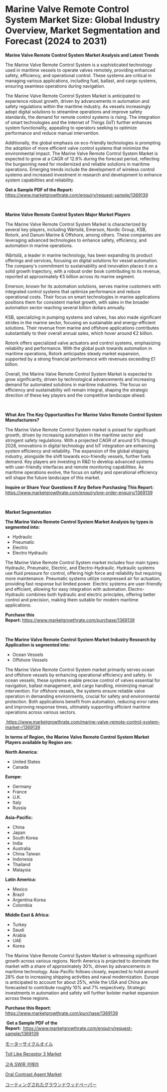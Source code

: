 <p><h1>Marine Valve Remote Control System Market Size: Global Industry Overview, Market Segmentation and Forecast (2024 to 2031)</h1></p><p><strong>Marine Valve Remote Control System Market Analysis and Latest Trends</strong></p>
<p><p>The Marine Valve Remote Control System is a sophisticated technology used in maritime vessels to operate valves remotely, providing enhanced safety, efficiency, and operational control. These systems are critical in managing various applications, including fuel, ballast, and cargo systems, ensuring seamless operations during navigation.</p><p>The Marine Valve Remote Control System Market is anticipated to experience robust growth, driven by advancements in automation and safety regulations within the maritime industry. As vessels increasingly adopt digital solutions to streamline operations and improve safety standards, the demand for remote control systems is rising. The integration of smart technologies and the Internet of Things (IoT) further enhances system functionality, appealing to operators seeking to optimize performance and reduce manual intervention.</p><p>Additionally, the global emphasis on eco-friendly technologies is prompting the adoption of more efficient valve control systems that minimize the environmental impact. The Marine Valve Remote Control System Market is expected to grow at a CAGR of 12.6% during the forecast period, reflecting the burgeoning need for modernized and reliable solutions in maritime operations. Emerging trends include the development of wireless control systems and increased investment in research and development to enhance system capabilities and reliability.</p></p>
<p><strong>Get a Sample PDF of the Report:&nbsp;</strong> <a href="https://www.marketgrowthrate.com/enquiry/request-sample/1369139">https://www.marketgrowthrate.com/enquiry/request-sample/1369139</a></p>
<p>&nbsp;</p>
<p><strong>Marine Valve Remote Control System Major Market Players</strong></p>
<p><p>The Marine Valve Remote Control System Market is characterized by several key players, including Wärtsilä, Emerson, Nordic Group, KSB, Rotork, and Danuni Marine & Offshore, among others. These companies are leveraging advanced technologies to enhance safety, efficiency, and automation in marine operations.</p><p>Wärtsilä, a leader in marine technology, has been expanding its product offerings and services, focusing on digital solutions for vessel automation. The company's commitment to sustainability and innovation places it on a solid growth trajectory, with a robust order book contributing to its revenue, reported at approximately €5 billion across its marine segment.</p><p>Emerson, known for its automation solutions, serves marine customers with integrated control systems that optimize performance and reduce operational costs. Their focus on smart technologies in marine applications positions them for consistent market growth, with sales in the broader automation sector reaching several billion dollars annually.</p><p>KSB, specializing in pumping systems and valves, has also made significant strides in the marine sector, focusing on sustainable and energy-efficient solutions. Their revenue from marine and offshore applications contributes substantially to their overall annual sales, which hover around €2 billion.</p><p>Rotork offers specialized valve actuators and control systems, emphasizing reliability and performance. With the global push towards automation in maritime operations, Rotork anticipates steady market expansion, supported by a strong financial performance with revenues exceeding £1 billion.</p><p>Overall, the Marine Valve Remote Control System Market is expected to grow significantly, driven by technological advancements and increasing demand for automated solutions in maritime industries. The focus on efficiency and sustainability will remain integral, shaping the strategic direction of these key players and the competitive landscape ahead.</p></p>
<p>&nbsp;</p>
<p><strong>What Are The Key Opportunities For Marine Valve Remote Control System Manufacturers?</strong></p>
<p><p>The Marine Valve Remote Control System market is poised for significant growth, driven by increasing automation in the maritime sector and stringent safety regulations. With a projected CAGR of around 5% through 2028, innovations in digital technology and IoT integration are enhancing system efficiency and reliability. The expansion of the global shipping industry, alongside the shift towards eco-friendly vessels, further fuels demand. Key players are investing in R&D to develop advanced systems with user-friendly interfaces and remote monitoring capabilities. As maritime operations evolve, the focus on safety and operational efficiency will shape the future landscape of this market.</p></p>
<p><strong>Inquire or Share Your Questions If Any Before Purchasing This Report:</strong> <a href="https://www.marketgrowthrate.com/enquiry/pre-order-enquiry/1369139">https://www.marketgrowthrate.com/enquiry/pre-order-enquiry/1369139</a></p>
<p>&nbsp;</p>
<p><strong>Market Segmentation</strong></p>
<p><strong>The Marine Valve Remote Control System Market Analysis by types is segmented into:</strong></p>
<p><ul><li>Hydraulic</li><li>Pneumatic</li><li>Electric</li><li>Electro Hydraulic</li></ul></p>
<p><p>The Marine Valve Remote Control System market includes four main types: Hydraulic, Pneumatic, Electric, and Electro-Hydraulic. Hydraulic systems use fluid pressure for control, offering high force and reliability but requiring more maintenance. Pneumatic systems utilize compressed air for actuation, providing fast response but limited power. Electric systems are user-friendly and efficient, allowing for easy integration with automation. Electro-Hydraulic combines both hydraulic and electric principles, offering better control and precision, making them suitable for modern maritime applications.</p></p>
<p><strong>Purchase this Report:&nbsp;</strong><a href="https://www.marketgrowthrate.com/purchase/1369139">https://www.marketgrowthrate.com/purchase/1369139</a></p>
<p>&nbsp;</p>
<p><strong>The Marine Valve Remote Control System Market Industry Research by Application is segmented into:</strong></p>
<p><ul><li>Ocean Vessels</li><li>Offshore Vessels</li></ul></p>
<p><p>The Marine Valve Remote Control System market primarily serves ocean and offshore vessels by enhancing operational efficiency and safety. In ocean vessels, these systems enable precise control of valves essential for navigation, ballast management, and cargo handling, minimizing manual intervention. For offshore vessels, the systems ensure reliable valve operation in demanding environments, crucial for safety and environmental protection. Both applications benefit from automation, reducing error rates and improving response times, ultimately supporting efficient maritime operations across various sectors.</p></p>
<p><a href="https://www.marketgrowthrate.com/marine-valve-remote-control-system-market-r1369139">&nbsp;https://www.marketgrowthrate.com/marine-valve-remote-control-system-market-r1369139</a></p>
<p><strong>In terms of Region, the Marine Valve Remote Control System Market Players available by Region are:</strong></p>
<p>
    <p> <strong> North America: </strong>
        <ul>
            <li>United States</li>
            <li>Canada</li>
        </ul>
        </p> 
    <p> <strong> Europe: </strong>
        <ul>
            <li>Germany</li>
            <li>France</li>
            <li>U.K.</li>
            <li>Italy</li>
            <li>Russia</li>
        </ul>
        </p> 
    <p> <strong> Asia-Pacific: </strong>
        <ul>
            <li>China</li>
            <li>Japan</li>
            <li>South Korea</li>
            <li>India</li>
            <li>Australia</li>
            <li>China Taiwan</li>
            <li>Indonesia</li>
            <li>Thailand</li>
            <li>Malaysia</li>
        </ul>
        </p> 
    <p> <strong> Latin America: </strong>
        <ul>
            <li>Mexico</li>
            <li>Brazil</li>
            <li>Argentina Korea</li>
            <li>Colombia</li>
        </ul>
        </p> 
    <p> <strong> Middle East & Africa: </strong>
        <ul>
            <li>Turkey</li>
            <li>Saudi</li>
            <li>Arabia</li>
            <li>UAE</li>
            <li>Korea</li>
        </ul>
    </p>
    </p>
<p><p>The Marine Valve Remote Control System Market is witnessing significant growth across various regions. North America is projected to dominate the market with a share of approximately 30%, driven by advancements in maritime technology. Asia-Pacific follows closely, expected to hold around 28% due to increasing shipping activities and naval modernization. Europe is anticipated to account for about 25%, while the USA and China are forecasted to contribute roughly 10% and 7% respectively. Strategic investments in automation and safety will further bolster market expansion across these regions.</p></p>
<p><strong>Purchase this Report: </strong><a href="https://www.marketgrowthrate.com/purchase/1369139">https://www.marketgrowthrate.com/purchase/1369139</a></p>
<p>&nbsp;<strong>Get a Sample PDF of the Report:&nbsp;&nbsp;</strong><a href="https://www.marketgrowthrate.com/enquiry/request-sample/1369139">https://www.marketgrowthrate.com/enquiry/request-sample/1369139</a></p>
<p><strong></strong></p>
<p><p><a href="https://medium.com/@isaurapx9xsianez/%E3%83%90%E3%82%A4%E3%82%AF%E3%82%AA%E3%82%A4%E3%83%AB%E5%B8%82%E5%A0%B4%E3%81%AE%E3%83%88%E3%83%AC%E3%83%B3%E3%83%89-%E5%B8%82%E5%A0%B4%E3%81%AE%E3%82%BB%E3%82%B0%E3%83%A1%E3%83%B3%E3%83%86%E3%83%BC%E3%82%B7%E3%83%A7%E3%83%B3%E3%81%AE%E8%A9%B3%E7%B4%B0%E3%81%AA%E7%A0%94%E7%A9%B6%E3%81%A8%E6%96%B0%E8%88%88%E3%83%88%E3%83%AC%E3%83%B3%E3%83%89%E3%81%AE%E9%87%8D%E8%A6%81%E6%80%A7%E3%81%AE%E5%88%86%E6%9E%90-41fb8e106aca">モーターサイクルオイル</a></p><p><a href="https://www.linkedin.com/pulse/toll-like-receptor-3-market-strategic-insights-product-ys2ae?trackingId=7GmsCZTyS%2FWmRnAMjKXBaQ%3D%3D">Toll Like Receptor 3 Market</a></p><p><a href="https://medium.com/@louisbates1969/%EA%B8%80%EB%A1%9C%EB%B2%8C-%EA%B3%A0%EC%86%8D-swir-%EC%B9%B4%EB%A9%94%EB%9D%BC-%EC%8B%9C%EC%9E%A5-%EC%95%A0%ED%94%8C%EB%A6%AC%EC%BC%80%EC%9D%B4%EC%85%98-%EC%B5%9C%EC%A2%85-%EC%82%AC%EC%9A%A9-%EC%82%B0%EC%97%85-%EC%9C%A0%ED%98%95-%EC%9E%A5%EB%B9%84-%EB%B0%8F-%EC%A7%80%EC%97%AD%EC%97%90-%EB%8C%80%ED%95%9C-%EC%A7%91%EC%A4%91-%EB%B6%84%EC%84%9D-%EB%B0%8F-%EC%98%88%EC%B8%A1-2024-2031-02e6744c7607?postPublishedType=repub">고속 SWIR 카메라</a></p><p><a href="https://www.linkedin.com/pulse/global-oral-contrast-agent-industry-analysis-share-ba23e?trackingId=MyB064a3QeSUp9ogGrQlZA%3D%3D">Oral Contrast Agent Market</a></p><p><a href="https://medium.com/@isaurapx9xsianez/%E3%82%B3%E3%83%BC%E3%83%86%E3%82%A3%E3%83%B3%E3%82%B0%E3%81%95%E3%82%8C%E3%81%9F%E3%82%B0%E3%83%A9%E3%82%A6%E3%83%B3%E3%83%89%E3%82%A6%E3%83%83%E3%83%89%E3%83%9A%E3%83%BC%E3%83%91%E3%83%BC%E5%B8%82%E5%A0%B4-%E3%82%B0%E3%83%AD%E3%83%BC%E3%83%90%E3%83%AB%E3%81%8A%E3%82%88%E3%81%B3%E5%9C%B0%E5%9F%9F%E5%88%86%E6%9E%90-%E5%9C%B0%E5%9F%9F-%E5%9B%BD%E3%83%AC%E3%83%99%E3%83%AB%E3%81%AE%E5%88%86%E6%9E%90-%E7%AB%B6%E4%BA%89%E7%92%B0%E5%A2%83%E3%81%AB%E7%84%A6%E7%82%B9%E3%82%92%E5%BD%93%E3%81%A6%E3%81%9F%E5%88%86%E6%9E%90%E3%81%A8%E4%BA%88%E6%B8%AC-2024-2031%E5%B9%B4-b2c8b82075ac?postPublishedType=repub">コーティングされたグラウンドウッドペーパー</a></p></p>
